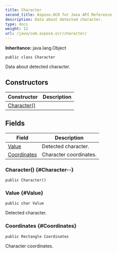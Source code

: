 ```yaml
---
title: Character
second_title: Aspose.OCR for Java API Reference
description: Data about detected character.
type: docs
weight: 12
url: /java/com.aspose.ocr/character/
---
```


**Inheritance:**
java.lang.Object
```
public class Character
```

Data about detected character.
## Constructors

| Constructor | Description |
| --- | --- |
| [Character()](#Character--) |  |
## Fields

| Field | Description |
| --- | --- |
| [Value](#Value) | Detected character. |
| [Coordinates](#Coordinates) | Character coordinates. |
### Character() {#Character--}
```
public Character()
```


### Value {#Value}
```
public char Value
```


Detected character.

### Coordinates {#Coordinates}
```
public Rectangle Coordinates
```


Character coordinates.

